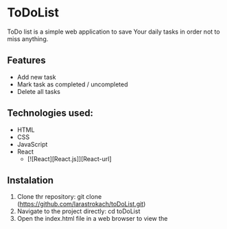 # ToDoList

ToDo list is a simple web application to save Your daily tasks in order not to miss anything.

## Features
* Add new task
* Mark task as completed / uncompleted
* Delete all tasks

## Technologies used:
* HTML
* CSS
* JavaScript
* React
  * [![React][React.js]][React-url]

## Instalation
1. Clone thr repository: git clone (https://github.com/larastrokach/toDoList.git)
2. Navigate to the project directly: cd toDoList
3. Open the index.html file in a web browser to view the  
